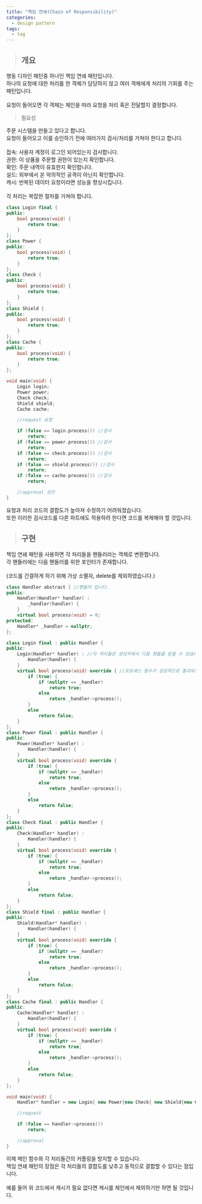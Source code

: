 ```yaml
---
title: "책임 연쇄(Chain of Responsibility)"
categories:
  - design pattern
tags:
  - tag
---
```

> ## 개요

행동 디자인 패턴중 하나인 책임 연쇄 패턴입니다.<br>
하나의 요청에 대한 처리를 한 객체가 담당하지 않고 여러 객체에게 처리의 기회를 주는 패턴입니다.<br>
<br>
요청이 들어오면 각 객체는 체인을 따라 요청을 처리 혹은 전달할지 결정합니다.
> 필요성

주문 시스템을 만들고 있다고 합니다.<br>
요청이 들어오고 이를 승인하기 전에 여러가지 검사/처리를 거쳐야 한다고 합니다.<br>
<br>
접속: 사용자 계정이 로그인 되어있는지 검사합니다.<br>
권한: 이 상품을 주문할 권한이 있는지 확인합니다.<br>
확인: 주문 내역이 유효한지 확인합니다.<br>
실드: 외부에서 온 악의적인 공격이 아닌지 확인합니다.<br>
캐시: 반복된 데이터 요청이라면 성능을 향상시킵니다.<br>
<br>
각 처리는 복잡한 절차를 거쳐야 합니다.
```cpp
class Login final {
public:
	bool process(void) {
		return true;
	}
};
class Power {
public:
	bool process(void) {
		return true;
	}
};
class Check {
public:
	bool process(void) {
		return true;
	}
};
class Shield {
public:
	bool process(void) {
		return true;
	}
};
class Cache {
public:
	bool process(void) {
		return true;
	}
};

void main(void) {
	Login login;
	Power power;
	Check check;
	Shield shield;
	Cache cache;

	//request 요청

	if (false == login.process()) //검사
		return;
	if (false == power.process()) //검사
		return;
	if (false == check.process()) //검사
		return;
	if (false == shield.process()) //검사
		return;
	if (false == cache.process()) //검사
		return;

	//approval 승인
}
```
요청과 처리 코드의 결합도가 높아져 수정하기 어려워졌습니다.<br>
또한 이러한 검사코드를 다른 파트에도 적용하려 한다면 코드를 복제해야 할 것입니다.
> ## 구현

책임 연쇄 패턴을 사용하면 각 처리들을 핸들러라는 객체로 변환합니다.<br>
각 핸들러에는 다음 핸들러를 위한 포인터가 존재합니다.<br>
<br>
(코드를 간결하게 하기 위해 가상 소멸자, delete를 제외하였습니다.)
```cpp
class Handler abstract { //핸들러 입니다.
public:
	Handler(Handler* handler) :
		_handler(handler) {
	}
	virtual bool process(void) = 0;
protected:
	Handler* _handler = nullptr;
};

class Login final : public Handler {
public:
	Login(Handler* handler) : //각 처리들은 생성자에서 다음 핸들을 받을 수 있습니다.
		Handler(handler) {
	}
	virtual bool process(void) override { //프로세스 함수가 성공적으로 통과되면 다음 핸들에 요청을 전달합니다.
		if (true) {
			if (nullptr == _handler)
				return true;
			else
				return _handler->process();
		}
		else
			return false;
	}
};
class Power final : public Handler {
public:
	Power(Handler* handler) :
		Handler(handler) {
	}
	virtual bool process(void) override {
		if (true) {
			if (nullptr == _handler)
				return true;
			else
				return _handler->process();
		}
		else
			return false;
	}
};
class Check final : public Handler {
public:
	Check(Handler* handler) :
		Handler(handler) {
	}
	virtual bool process(void) override {
		if (true) {
			if (nullptr == _handler)
				return true;
			else
				return _handler->process();
		}
		else
			return false;
	}
};
class Shield final : public Handler {
public:
	Shield(Handler* handler) :
		Handler(handler) {
	}
	virtual bool process(void) override {
		if (true) {
			if (nullptr == _handler)
				return true;
			else
				return _handler->process();
		}
		else
			return false;
	}
};
class Cache final : public Handler {
public:
	Cache(Handler* handler) :
		Handler(handler) {
	}
	virtual bool process(void) override {
		if (true) {
			if (nullptr == _handler)
				return true;
			else
				return _handler->process();
		}
		else
			return false;
	}
};

void main(void) {
	Handler* handler = new Login{ new Power{new Check{ new Shield{new Check{nullptr}}}}};

	//request

	if (false == handler->process())
		return;

	//approval
}
```
이제 메인 함수와 각 처리들간의 커플링을 방지할 수 있습니다.<br>
책임 연쇄 패턴의 장점은 각 처리들의 결합도를 낮추고 동적으로 결합할 수 있다는 점입니다.<br>
<br>
예를 들어 위 코드에서 캐시가 필요 없다면 캐시를 체인에서 제외하기만 하면 될 것입니다.
